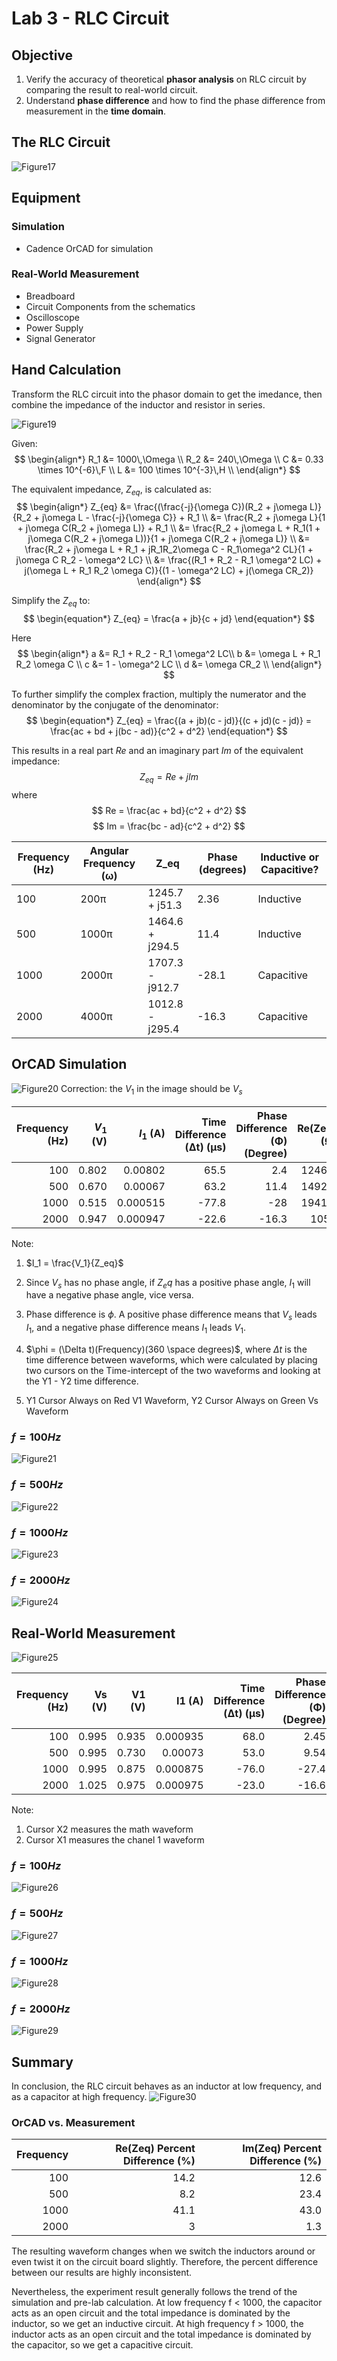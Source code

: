 # Lab 3 - RLC Circuit

## Objective
1. Verify the accuracy of theoretical **phasor analysis** on RLC circuit by comparing the result to real-world circuit.
2. Understand **phase difference** and how to find the phase difference from measurement in the **time domain**.

## The RLC Circuit
![Figure17](./images/Figure17.png)

## Equipment
### Simulation
* Cadence OrCAD for simulation
### Real-World Measurement
* Breadboard
* Circuit Components from the schematics
* Oscilloscope
* Power Supply
* Signal Generator

## Hand Calculation
Transform the RLC circuit into the phasor domain to get the imedance, then combine the impedance of the inductor and resistor in series.

![Figure19](./images/Figure19.png)

Given: 
$$
\begin{align*}
R_1 &= 1000\,\Omega \\
R_2 &= 240\,\Omega \\
C &= 0.33 \times 10^{-6}\,F \\
L &= 100 \times 10^{-3}\,H  \\
\end{align*}
$$


The equivalent impedance, $Z_{eq}$, is calculated as:
$$
\begin{align*}
Z_{eq} &= \frac{(\frac{-j}{\omega C})(R_2 + j\omega L)}{R_2 + j\omega L - \frac{-j}{\omega C}} + R_1 \\
&= \frac{R_2 + j\omega L}{1 + j\omega C(R_2 + j\omega L)} + R_1 \\
&= \frac{R_2 + j\omega L + R_1(1 + j\omega C(R_2 + j\omega L))}{1 + j\omega C(R_2 + j\omega L)} \\
&= \frac{R_2 + j\omega L + R_1 + jR_1R_2\omega C - R_1\omega^2 CL}{1 + j\omega C R_2 - \omega^2 LC} \\
&= \frac{(R_1 + R_2 - R_1 \omega^2 LC) + j(\omega L + R_1 R_2 \omega C)}{(1 - \omega^2 LC) + j(\omega CR_2)}
\end{align*}
$$


Simplify the $Z_{eq}$ to:
$$
\begin{equation*}
Z_{eq} = \frac{a + jb}{c + jd}
\end{equation*}
$$

Here
$$
\begin{align*}
a &= R_1 + R_2 - R_1 \omega^2 LC\\
b &= \omega L + R_1 R_2 \omega C \\
c &= 1 - \omega^2 LC \\
d &= \omega CR_2 \\
\end{align*}
$$

To further simplify the complex fraction, multiply the numerator and the denominator by the conjugate of the denominator:
$$
\begin{equation*}
Z_{eq} = \frac{(a + jb)(c - jd)}{(c + jd)(c - jd)} = \frac{ac + bd + j(bc - ad)}{c^2 + d^2}
\end{equation*}
$$

This results in a real part $Re$ and an imaginary part $Im$ of the equivalent impedance:
$$
Z_{eq} = Re + jIm
$$
where
$$
Re = \frac{ac + bd}{c^2 + d^2} 
$$
$$
Im = \frac{bc - ad}{c^2 + d^2} 
$$


| Frequency (Hz) | Angular Frequency (ω) | Z_eq             | Phase (degrees) | Inductive or Capacitive? |
|----------------|-----------------------|------------------|-----------------|--------------------------|
| 100            | 200π                  | 1245.7 + j51.3   | 2.36            | Inductive                |
| 500            | 1000π                 | 1464.6 + j294.5  | 11.4            | Inductive                |
| 1000           | 2000π                 | 1707.3 - j912.7  | -28.1           | Capacitive               |
| 2000           | 4000π                 | 1012.8 - j295.4  | -16.3           | Capacitive               |


## OrCAD Simulation
![Figure20](./images/Figure20.png)
Correction: the $V_1$ in the image should be $V_s$

| Frequency (Hz) | $V_1$ (V)  | $I_1$ (A)     | Time Difference (Δt) (µs) | Phase Difference (Φ) (Degree) | Re(Zeq) (Ω) | Im(Zeq) (Ω) | Inductive or Capacitive? |
|---------------:|--------:|-----------:|---------------------------:|------------------------------:|------------:|------------:|-------------------------:|
| 100            | 0.802   | 0.00802    | 65.5                       | 2.4                           | 1246.9      | 52.3        | Inductive                |
| 500            | 0.670   | 0.00067    | 63.2                       | 11.4                          | 1492.5      | 301         | Inductive                |
| 1000           | 0.515   | 0.000515   | -77.8                      | -28                           | 1941.7      | -1032       | Capacitive               |
| 2000           | 0.947   | 0.000947   | -22.6                      | -16.3                         | 1056        | -309        | Capacitive               |

Note:
1. $I_1 = \frac{V_1}{Z_eq}$
2. Since $V_s$ has no phase angle, if $Z_eq$ has a positive phase angle, $I_1$ will have a negative phase angle, vice versa.
3. Phase difference is $\phi$. A positive phase difference means that $V_s$ leads $I_1$, and a negative phase difference means $I_1$ leads $V_1$. 
4. $\phi = (\Delta t)(Frequency)(360 \space degrees)$, where $\Delta t$ is the time difference between waveforms, which were calculated by placing two cursors on the Time-intercept of the two waveforms and looking at the Y1 - Y2 time difference.

5. Y1 Cursor Always on Red V1 Waveform, Y2 Cursor Always on Green Vs Waveform

### $f = 100 Hz$
![Figure21](./images/Figure21.png)

### $f = 500 Hz$
![Figure22](./images/Figure22.png)

### $f = 1000 Hz$
![Figure23](./images/Figure23.png)

### $f = 2000 Hz$
![Figure24](./images/Figure24.png)

## Real-World Measurement
![Figure25](./images/Figure25.png)

| Frequency (Hz) | Vs (V) |  V1 (V) |    I1 (A) | Time Difference (Δt) (µs) | Phase Difference (Φ) (Degree) | Re(Zeq) (Ω) | Im(Zeq) (Ω) | Inductive or Capacitive? |
|---------------:|-------:|--------:|----------:|---------------------------:|------------------------------:|------------:|------------:|-------------------------:|
|            100 |  0.995 |   0.935 |  0.000935 |                       68.0 |                          2.45 |        1070 |        45.7 |                Inductive |
|            500 |  0.995 |   0.730 |  0.00073  |                       53.0 |                          9.54 |        1370 |         230 |                Inductive |
|           1000 |  0.995 |   0.875 |  0.000875 |                      -76.0 |                        -27.4 |        1143 |       -591  |               Capacitive |
|           2000 |  1.025 |   0.975 |  0.000975 |                      -23.0 |                        -16.6 |        1026 |       -305  |               Capacitive |

Note: 
1. Cursor X2 measures the math waveform
2. Cursor X1 measures the chanel 1 waveform

### $f = 100 Hz$
![Figure26](./images/Figure26.png)

### $f = 500 Hz$
![Figure27](./images/Figure27.png)

### $f = 1000 Hz$
![Figure28](./images/Figure28.png)

### $f = 2000 Hz$
![Figure29](./images/Figure29.png)

## Summary
In conclusion, the RLC circuit behaves as an inductor at low frequency, and as a capacitor at high frequency.
![Figure30](./images/Figure30.png)

### OrCAD vs. Measurement
| Frequency | Re(Zeq) Percent Difference (%) | Im(Zeq) Percent Difference (%) |
|----------:|------------------------------:|------------------------------:|
|       100 |                          14.2 |                          12.6 |
|       500 |                           8.2 |                          23.4 |
|      1000 |                          41.1 |                          43.0 |
|      2000 |                             3 |                           1.3 |

The resulting waveform changes when we switch the inductors around or even twist it on the circuit board slightly. Therefore, the percent difference between our results are highly inconsistent. 

Nevertheless, the experiment result generally follows the trend of the simulation and pre-lab calculation. At low frequency f < 1000, the capacitor acts as an open circuit and the total impedance is dominated by the inductor, so we get an inductive circuit. 
At high frequency f > 1000,  the inductor acts as an open circuit and the total impedance is dominated by the capacitor, so we get a capacitive circuit.
